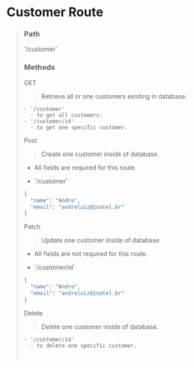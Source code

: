 # Customer Route

> ### Path
> '/customer'
>
> ### Methods
> GET
> > Retrieve all or one customers existing in database.
>
>```
> - '/customer'
>   - to get all customers.
> - '/customer/id'
>   - to get one specific customer.
> ```
>
> Post
> > Create one customer inside of database.
>
>- All fields are required for this route.
>
> - '/customer'
>
> ```javascript
> {
>   "name": "Andre",
>   "email": "andreluiz@inatel.br"
> }
> ```
>
> Patch
> > Update one customer inside of database.
>
>- All fields are not required for this route.
>
> - '/customer/id'
>
> ```javascript
> {
>   "name": "Andre",
>   "email": "andreluiz@inatel.br"
> }
> ```
>
> Delete
> > Delete one customer inside of database.
>
>```
> - '/customer/id'
>   - to delete one specific customer.
> ```
>
> <br>
